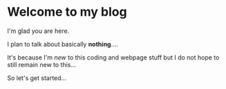 # Welcome to my blog

I'm glad you are here.

I plan to talk about basically __nothing__....

It's because I'm _new_ to this coding and webpage stuff but I do not hope to still remain new to this...

So let's get started...
